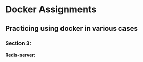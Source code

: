 # Docker Assignments

## Practicing using docker in various cases

### Section 3:

#### Redis-server:
